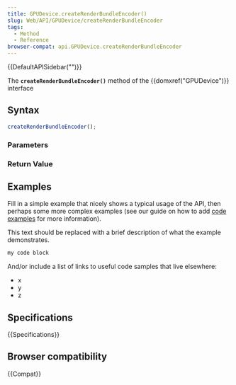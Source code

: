 ```yaml
---
title: GPUDevice.createRenderBundleEncoder()
slug: Web/API/GPUDevice/createRenderBundleEncoder
tags:
  - Method
  - Reference
browser-compat: api.GPUDevice.createRenderBundleEncoder
---
```

{{DefaultAPISidebar("")}}

The **`createRenderBundleEncoder()`** method of the {{domxref("GPUDevice")}} interface 

## Syntax

```js
createRenderBundleEncoder();
```

### Parameters



### Return Value



## Examples

Fill in a simple example that nicely shows a typical usage of the API, then perhaps some more complex examples (see our guide on how to add [code examples](/en-US/docs/MDN/Contribute/Structures/Code_examples) for more information).

This text should be replaced with a brief description of what the example demonstrates.

```js
my code block
```

And/or include a list of links to useful code samples that live elsewhere:

*   x
*   y
*   z

## Specifications

{{Specifications}}

## Browser compatibility

{{Compat}}

